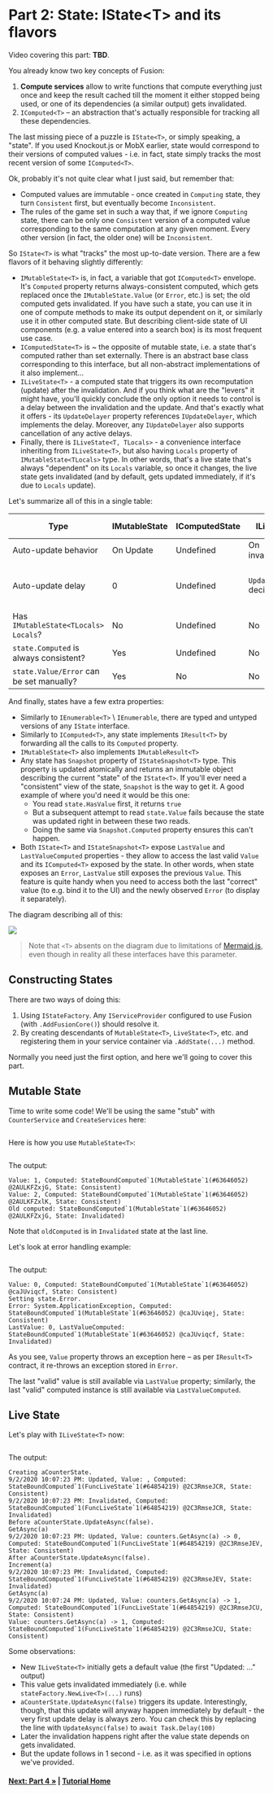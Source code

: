 # Part 2: State: IState&lt;T&gt; and its flavors

Video covering this part: **TBD**.

You already know two key concepts of Fusion:
1. **Compute services** allow to write functions that compute everything just
   once and keep the result cached till the moment it either stopped being used,
   or one of its dependencies (a similar output) gets invalidated.
2. `IComputed<T>` &ndash; an abstraction that's actually responsible for 
   tracking all these dependencies.

The last missing piece of a puzzle is `IState<T>`, or simply speaking, 
a "state". If you used Knockout.js or MobX earlier, state would correspond
to their versions of computed values - i.e. in fact, state simply tracks
the most recent version of some `IComputed<T>`.

Ok, probably it's not quite clear what I just said, but remember that:
- Computed values are immutable - once created in `Computing` state,
  they turn `Consistent` first, but eventually become `Inconsistent`.
- The rules of the game set in such a way that, if we ignore `Computing`
  state, there can be only one `Consistent` version of a computed value corresponding to the same computation at any given moment. 
  Every other version (in fact, the older one) will be `Inconsistent`.

So `IState<T>` is what "tracks" the most up-to-date version. There are a few flavors of it behaving slightly differently:
- `IMutableState<T>` is, in fact, a variable that got `IComputed<T>` envelope.
  It's `Computed` property returns always-consistent computed, which gets
  replaced once the `IMutableState.Value` (or `Error`, etc.) is set;
  the old computed gets invalidated. 
  If you have such a state, you can use it in one of compute methods
  to make its output dependent on it, or similarly use it in other 
  computed state. But describing client-side state of UI components (e.g. 
  a value entered into a search box) is its most frequent use case.
- `IComputedState<T>` is ~ the opposite of mutable state, i.e. a state
  that's computed rather than set externally. There is an abstract base
  class corresponding to this interface, but all non-abstract 
  implementations of it also implement...
- `ILiveState<T>` - a computed state that triggers its own recomputation 
  (update) after the invalidation. And if you think what are the "levers"
  it might have, you'll quickly conclude the only option it needs to control
  is a delay between the invalidation and the update. And that's exactly
  what it offers - its `UpdateDelayer` property references `IUpdateDelayer`,
  which implements the delay. Moreover, any `IUpdateDelayer` also supports
  cancellation of any active delays.
- Finally, there is `ILiveState<T, TLocals>` - a convenience interface
  inheriting from `ILiveState<T>`, but also having `Locals` property of
  `IMutableState<TLocals>` type. In other words, that's a live state
  that's always "dependent" on its `Locals` variable, so once it changes,
  the live state gets invalidated (and by default, gets updated immediately,
  if it's due to `Locals` update).

Let's summarize all of this in a single table:

| Type                                   | IMutableState<T> | IComputedState<T> | ILiveState<T>         | ILiveState<T, TLocals>                                                     |
|----------------------------------------|------------------|-------------------|-----------------------|----------------------------------------------------------------------------|
| Auto-update behavior                   | On Update        | Undefined         | On invalidation       | On invalidation                                                            |
| Auto-update delay                      | 0                | Undefined         | `UpdateDelayer` decides | `UpdateDelayer` decides; `0` on setting `Locals` if `UpdateOnLocalsUpdate == true` |
| Has `IMutableState<TLocals> Locals`?     | No               | Undefined         | No                    | Yes                                                                        |
| `state.Computed` is always consistent?   | Yes              | Undefined         | No                    | No                                                                         |
| `state.Value/Error` can be set manually? | Yes              | No                | No                    | No                                                                         |

And finally, states have a few extra properties:
- Similarly to `IEnumerable<T>` \ `IEnumerable`, there are typed
  and untyped versions of any `IState` interface.
- Similarly to `IComputed<T>`, any state implements `IResult<T>`
  by forwarding all the calls to its `Computed` property.
- `IMutableState<T>` also implements `IMutableResult<T>`
- Any state has `Snapshot` property of `IStateSnapshot<T>` type.
  This property is updated atomically and returns an immutable object describing the current "state" of the `IState<T>`. If you'll
  ever need a "consistent" view of the state, `Snapshot` is
  the way to get it. A good example of where you'd need it would be
  this one: 
  - You read `state.HasValue` first, it returns `true`
  - But a subsequent attempt to read `state.Value` fails because
    the state was updated right in between these two reads.
  - Doing the same via `Snapshot.Computed` property ensures 
    this can't happen.
- Both `IState<T>` and `IStateSnapshot<T>` expose
  `LastValue` and `LastValueComputed` properties - they
  allow to access the last valid `Value` and its `IComputed<T>` 
  exposed by the state. In other words, when state exposes
  an `Error`, `LastValue` still exposes the previous `Value`.
  This feature is quite handy when you need to access both 
  the last "correct" value (to e.g. bind it to the UI) 
  and the newly observed `Error` (to display it separately).

The diagram describing all of this:

![](./img/IState-Classes.jpg)

> Note that `<T>` absents on the diagram due to limitations of 
> [Mermaid.js](https://mermaid-js.github.io/mermaid/#/), 
> even though in reality all these interfaces have this parameter.

## Constructing States ##

There are two ways of doing this:
1. Using `IStateFactory`. Any `IServiceProvider` configured to use
   Fusion (with `.AddFusionCore()`) should resolve it.
2. By creating descendants of `MutableState<T>`, `LiveState<T>`, etc.
   and registering them in your service container via `.AddState(...)`
   method.
   
Normally you need just the first option, and here we'll going to 
cover this part. 

## Mutable State

Time to write some code! We'll be using the same "stub" 
with `CounterService` and `CreateServices` here:

``` cs --editable false --region Part03_CounterService --source-file Part03.cs
```

Here is how you use `MutableState<T>`:

``` cs --region Part03_MutableState --source-file Part03.cs
```

The output:
``` text
Value: 1, Computed: StateBoundComputed`1(MutableState`1(#63646052) @2AULKFZxjG, State: Consistent)
Value: 2, Computed: StateBoundComputed`1(MutableState`1(#63646052) @2AULKFZxlK, State: Consistent)
Old computed: StateBoundComputed`1(MutableState`1(#63646052) @2AULKFZxjG, State: Invalidated)
```

Note that `oldComputed` is in `Invalidated` state at the last line.

Let's look at error handling example:

``` cs --region Part03_MutableStateError --source-file Part03.cs
```

The output:
``` text
Value: 0, Computed: StateBoundComputed`1(MutableState`1(#63646052) @caJUviqcf, State: Consistent)
Setting state.Error.
Error: System.ApplicationException, Computed: StateBoundComputed`1(MutableState`1(#63646052) @caJUviqej, State: Consistent)
LastValue: 0, LastValueComputed: StateBoundComputed`1(MutableState`1(#63646052) @caJUviqcf, State: Invalidated)
```

As you see, `Value` property throws an exception here &ndash;
as per `IResult<T>` contract, it re-throws an exception stored 
in `Error`.

The last "valid" value is still available via `LastValue` property;
similarly, the last "valid" computed instance is still available 
via `LastValueComputed`.

## Live State

Let's play with `ILiveState<T>` now:

``` cs --region Part03_LiveState --source-file Part03.cs
```

The output:
``` text
Creating aCounterState.
9/2/2020 10:07:23 PM: Updated, Value: , Computed: StateBoundComputed`1(FuncLiveState`1(#64854219) @2C3RmseJCR, State: Consistent)
9/2/2020 10:07:23 PM: Invalidated, Computed: StateBoundComputed`1(FuncLiveState`1(#64854219) @2C3RmseJCR, State: Invalidated)
Before aCounterState.UpdateAsync(false).
GetAsync(a)
9/2/2020 10:07:23 PM: Updated, Value: counters.GetAsync(a) -> 0, Computed: StateBoundComputed`1(FuncLiveState`1(#64854219) @2C3RmseJEV, State: Consistent)
After aCounterState.UpdateAsync(false).
Increment(a)
9/2/2020 10:07:23 PM: Invalidated, Computed: StateBoundComputed`1(FuncLiveState`1(#64854219) @2C3RmseJEV, State: Invalidated)
GetAsync(a)
9/2/2020 10:07:24 PM: Updated, Value: counters.GetAsync(a) -> 1, Computed: StateBoundComputed`1(FuncLiveState`1(#64854219) @2C3RmseJCU, State: Consistent)
Value: counters.GetAsync(a) -> 1, Computed: StateBoundComputed`1(FuncLiveState`1(#64854219) @2C3RmseJCU, State: Consistent)
```

Some observations:
* New `ILiveState<T>` initially gets a default value 
  (the first "Updated: ..." output)
* This value gets invalidated immediately (i.e. while
  `stateFactory.NewLive<T>(...)` runs)
* `aCounterState.UpdateAsync(false)` triggers its update.
  Interestingly, though, that this update will anyway happen
  immediately by default - the very first update delay is 
  always zero. You can check this by replacing the line
  with `UpdateAsync(false)` to `await Task.Delay(100)`
* Later the invalidation happens right after the value
  state depends on gets invalidated.
* But the update follows in 1 second - i.e. as it was 
  specified in options we've provided.

#### [Next: Part 4 &raquo;](./Part04.md) | [Tutorial Home](./README.md)
